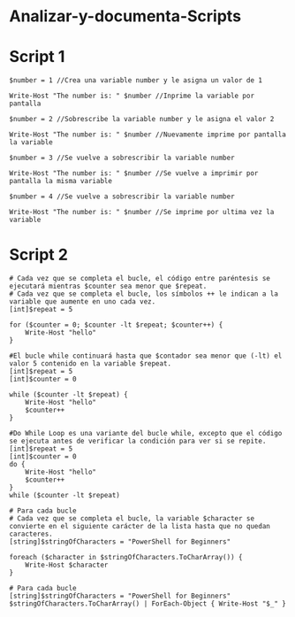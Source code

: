 # Analizar-y-documenta-Scripts
# Script 1

    $number = 1 //Crea una variable number y le asigna un valor de 1

    Write-Host "The number is: " $number //Inprime la variable por pantalla

    $number = 2 //Sobrescribe la variable number y le asigna el valor 2

    Write-Host "The number is: " $number //Nuevamente imprime por pantalla la variable

    $number = 3 //Se vuelve a sobrescribir la variable number

    Write-Host "The number is: " $number //Se vuelve a imprimir por pantalla la misma variable

    $number = 4 //Se vuelve a sobrescribir la variable number

    Write-Host "The number is: " $number //Se imprime por ultima vez la variable
  
# Script 2

    # Cada vez que se completa el bucle, el código entre paréntesis se ejecutará mientras $counter sea menor que $repeat.
    # Cada vez que se completa el bucle, los símbolos ++ le indican a la variable que aumente en uno cada vez.
    [int]$repeat = 5

    for ($counter = 0; $counter -lt $repeat; $counter++) {
        Write-Host "hello"
    } 

    #El bucle while continuará hasta que $contador sea menor que (-lt) el valor 5 contenido en la variable $repeat.
    [int]$repeat = 5
    [int]$counter = 0

    while ($counter -lt $repeat) {
        Write-Host "hello"
        $counter++
    }

    #Do While Loop es una variante del bucle while, excepto que el código se ejecuta antes de verificar la condición para ver si se repite.
    [int]$repeat = 5
    [int]$counter = 0
    do {
        Write-Host "hello"
        $counter++
    }
    while ($counter -lt $repeat) 

    # Para cada bucle
    # Cada vez que se completa el bucle, la variable $character se convierte en el siguiente carácter de la lista hasta que no quedan caracteres.
    [string]$stringOfCharacters = "PowerShell for Beginners"

    foreach ($character in $stringOfCharacters.ToCharArray()) {
        Write-Host $character
    } 

    # Para cada bucle
    [string]$stringOfCharacters = "PowerShell for Beginners"
    $stringOfCharacters.ToCharArray() | ForEach-Object { Write-Host "$_" }
